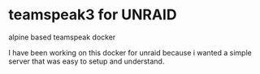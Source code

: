 # teamspeak3 for UNRAID

alpine based teamspeak docker

I have been working on this docker for unraid because i wanted a simple server that was easy to setup and understand.
